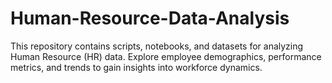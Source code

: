 # Human-Resource-Data-Analysis
This repository contains scripts, notebooks, and datasets for analyzing Human Resource (HR) data. Explore employee demographics, performance metrics, and trends to gain insights into workforce dynamics. 
